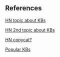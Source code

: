 ## References

[HN topic about KBs](https://news.ycombinator.com/item?id=21310030)

[HN 2nd topic about KBs](https://news.ycombinator.com/item?id=8806950)

[HN copycat?](https://hn.svelte.dev/item/16811499)

[Popular KBs](https://github.com/RichardLitt/meta-knowledge)



